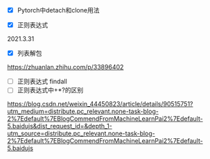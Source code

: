 

- [x] Pytorch中detach和clone用法
- [x] 正则表达式



2021.3.31

- [x] 列表解包

https://zhuanlan.zhihu.com/p/33896402

- [ ] 正则表达式 findall
- [ ] 正则表达式中+\*?的区别

https://blog.csdn.net/weixin_44450823/article/details/90515751?utm_medium=distribute.pc_relevant.none-task-blog-2%7Edefault%7EBlogCommendFromMachineLearnPai2%7Edefault-5.baidujs&dist_request_id=&depth_1-utm_source=distribute.pc_relevant.none-task-blog-2%7Edefault%7EBlogCommendFromMachineLearnPai2%7Edefault-5.baidujs

